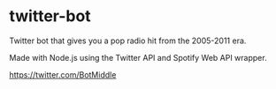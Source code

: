# twitter-bot

Twitter bot that gives you a pop radio hit from the 2005-2011 era.

Made with Node.js using the Twitter API and Spotify Web API wrapper. 

https://twitter.com/BotMiddle
